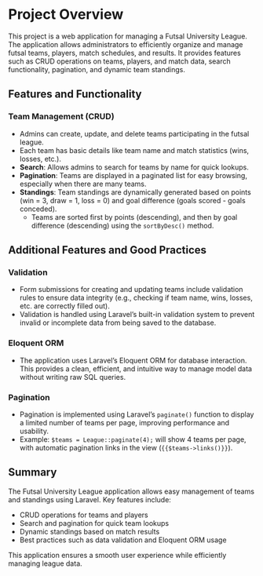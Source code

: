 # Project Overview

This project is a web application for managing a Futsal University League. The application allows administrators to efficiently organize and manage futsal teams, players, match schedules, and results. It provides features such as CRUD operations on teams, players, and match data, search functionality, pagination, and dynamic team standings.

## Features and Functionality

### Team Management (CRUD)
- Admins can create, update, and delete teams participating in the futsal league.
- Each team has basic details like team name and match statistics (wins, losses, etc.).
- **Search**: Allows admins to search for teams by name for quick lookups.
- **Pagination**: Teams are displayed in a paginated list for easy browsing, especially when there are many teams.
- **Standings**: Team standings are dynamically generated based on points (win = 3, draw = 1, loss = 0) and goal difference (goals scored - goals conceded).
  - Teams are sorted first by points (descending), and then by goal difference (descending) using the `sortByDesc()` method.

## Additional Features and Good Practices

### Validation
- Form submissions for creating and updating teams include validation rules to ensure data integrity (e.g., checking if team name, wins, losses, etc. are correctly filled out).
- Validation is handled using Laravel’s built-in validation system to prevent invalid or incomplete data from being saved to the database.

### Eloquent ORM
- The application uses Laravel’s Eloquent ORM for database interaction. This provides a clean, efficient, and intuitive way to manage model data without writing raw SQL queries.

### Pagination
- Pagination is implemented using Laravel’s `paginate()` function to display a limited number of teams per page, improving performance and usability.
- Example: `$teams = League::paginate(4);` will show 4 teams per page, with automatic pagination links in the view (`{{$teams->links()}}`).

## Summary

The Futsal University League application allows easy management of teams and standings using Laravel. Key features include:
- CRUD operations for teams and players
- Search and pagination for quick team lookups
- Dynamic standings based on match results
- Best practices such as data validation and Eloquent ORM usage

This application ensures a smooth user experience while efficiently managing league data.
